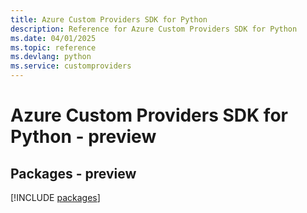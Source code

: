 ```yaml
---
title: Azure Custom Providers SDK for Python
description: Reference for Azure Custom Providers SDK for Python
ms.date: 04/01/2025
ms.topic: reference
ms.devlang: python
ms.service: customproviders
---
```

# Azure Custom Providers SDK for Python - preview
## Packages - preview
[!INCLUDE [packages](custom-providers-index.md)]